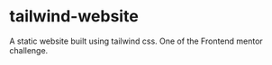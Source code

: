 # tailwind-website
A static website built using tailwind css. 
One of the Frontend mentor challenge.
